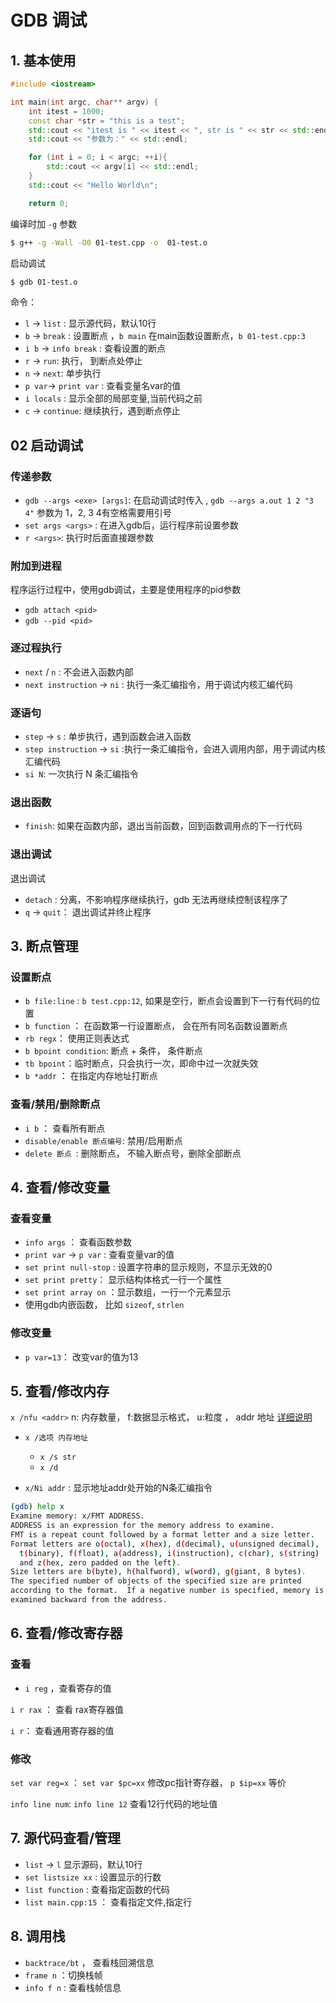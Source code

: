 # GDB 调试

## 1. 基本使用

```c++
#include <iostream>

int main(int argc, char** argv) {
    int itest = 1000;
    const char *str = "this is a test";
    std::cout << "itest is " << itest << ", str is " << str << std::endl;
    std::cout << "参数为：" << std::endl;

    for (int i = 0; i < argc; ++i){
        std::cout << argv[i] << std::endl;
    }
    std::cout << "Hello World\n";

    return 0;

```

编译时加 `-g` 参数
```bash
$ g++ -g -Wall -O0 01-test.cpp -o  01-test.o
```

启动调试

```bash
$ gdb 01-test.o
```

命令：
- `l` -> `list` : 显示源代码，默认10行
- `b` -> `break` : 设置断点 ，`b main` 在main函数设置断点，`b 01-test.cpp:3` 
- `i b` -> `info break` : 查看设置的断点
- `r` -> `run`: 执行， 到断点处停止
- `n` -> `next`: 单步执行
- `p var`-> `print var` : 查看变量名var的值
- `i locals` : 显示全部的局部变量,当前代码之前
- `c` -> `continue`: 继续执行，遇到断点停止




## 02 启动调试


### 传递参数

- `gdb --args <exe> [args]`: 在启动调试时传入 , `gdb --args a.out 1 2 "3 4"` 参数为 1，2, 3 4有空格需要用引号
- `set args <args>` : 在进入gdb后，运行程序前设置参数
- `r <args>`: 执行时后面直接跟参数


### 附加到进程
程序运行过程中，使用gdb调试，主要是使用程序的pid参数
- `gdb attach <pid>`
- `gdb --pid <pid>`

### 逐过程执行
- `next` / `n` : 不会进入函数内部
- `next instruction` -> `ni` : 执行一条汇编指令，用于调试内核汇编代码

### 逐语句
- `step` -> `s` : 单步执行，遇到函数会进入函数
- `step instruction` -> `si` :执行一条汇编指令，会进入调用内部，用于调试内核汇编代码
- `si N`: 一次执行 N 条汇编指令

### 退出函数

- `finish`: 如果在函数内部，退出当前函数，回到函数调用点的下一行代码


### 退出调试
退出调试

- `detach` : 分离，不影响程序继续执行，gdb 无法再继续控制该程序了
- `q` -> `quit`： 退出调试并终止程序


## 3. 断点管理

### 设置断点

- `b file:line` : `b test.cpp:12`, 如果是空行，断点会设置到下一行有代码的位置
- `b function` ： 在函数第一行设置断点， 会在所有同名函数设置断点
- `rb regx`： 使用正则表达式
- `b bpoint condition`: 断点 + 条件， 条件断点
- `tb bpoint`：临时断点，只会执行一次，即命中过一次就失效
- `b *addr` ： 在指定内存地址打断点

### 查看/禁用/删除断点

- `i b` ： 查看所有断点
- `disable/enable 断点编号`: 禁用/启用断点
- `delete 断点 `: 删除断点， 不输入断点号，删除全部断点


## 4. 查看/修改变量


### 查看变量
- `info args` ： 查看函数参数
- `print var` -> `p var` : 查看变量var的值
- `set print null-stop` : 设置字符串的显示规则，不显示无效的0
- `set print pretty`： 显示结构体格式一行一个属性
- `set print array on` ：显示数组，一行一个元素显示
- 使用gdb内嵌函数， 比如 `sizeof`, `strlen`

### 修改变量
- `p var=13`： 改变var的值为13



## 5. 查看/修改内存


 `x /nfu <addr>` n: 内存数量， f:数据显示格式， u:粒度  ， addr 地址 [详细说明](https://sourceware.org/gdb/onlinedocs/gdb/Memory.html)

- `x /选项 内存地址`
  - `x /s str`
  - `x /d`

- `x/Ni addr` : 显示地址addr处开始的N条汇编指令

```bash
(gdb) help x
Examine memory: x/FMT ADDRESS.
ADDRESS is an expression for the memory address to examine.
FMT is a repeat count followed by a format letter and a size letter.
Format letters are o(octal), x(hex), d(decimal), u(unsigned decimal),
  t(binary), f(float), a(address), i(instruction), c(char), s(string)
  and z(hex, zero padded on the left).
Size letters are b(byte), h(halfword), w(word), g(giant, 8 bytes).
The specified number of objects of the specified size are printed
according to the format.  If a negative number is specified, memory is
examined backward from the address.
```


## 6. 查看/修改寄存器

### 查看
- `i reg` ，查看寄存的值

`i r rax` ： 查看 rax寄存器值

`i r`： 查看通用寄存器的值

### 修改
`set var reg=x` ： `set var $pc=xx` 修改pc指针寄存器， `p $ip=xx` 等价

`info line num`:  `info line 12` 查看12行代码的地址值

## 7. 源代码查看/管理

- `list` -> `l` 显示源码，默认10行
- `set listsize xx` : 设置显示的行数
- `list function` : 查看指定函数的代码
- `list main.cpp:15` ： 查看指定文件,指定行

## 8. 调用栈

- `backtrace/bt` ， 查看栈回溯信息
- `frame n` ：切换栈帧
- `info f n` : 查看栈帧信息


